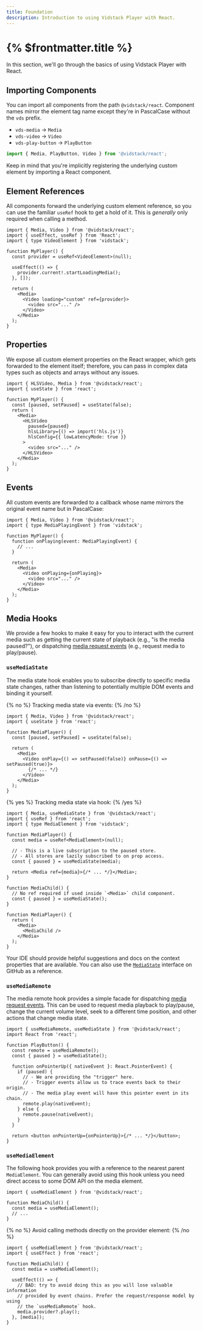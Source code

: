 ```yaml
---
title: Foundation
description: Introduction to using Vidstack Player with React.
---
```


# {% $frontmatter.title %}

In this section, we'll go through the basics of using Vidstack Player with React.

## Importing Components

You can import all components from the path `@vidstack/react`. Component names mirror
the element tag name except they're in PascalCase without the `vds` prefix.

- `vds-media` -> `Media`
- `vds-video` -> `Video`
- `vds-play-button` -> `PlayButton`

```js
import { Media, PlayButton, Video } from '@vidstack/react';
```

Keep in mind that you're implicitly registering the underlying custom element by importing a
React component.

## Element References

All components forward the underlying custom element reference, so you can use the familiar
`useRef` hook to get a hold of it. This is _generally_ only required when calling a method.

```tsx
import { Media, Video } from '@vidstack/react';
import { useEffect, useRef } from 'React';
import { type VideoElement } from 'vidstack';

function MyPlayer() {
  const provider = useRef<VideoElement>(null);

  useEffect(() => {
    provider.current!.startLoadingMedia();
  }, []);

  return (
    <Media>
      <Video loading="custom" ref={provider}>
        <video src="..." />
      </Video>
    </Media>
  );
}
```

## Properties

We expose all custom element properties on the React wrapper, which gets forwarded to the
element itself; therefore, you can pass in complex data types such as objects and arrays without
any issues.

```tsx
import { HLSVideo, Media } from '@vidstack/react';
import { useState } from 'react';

function MyPlayer() {
  const [paused, setPaused] = useState(false);
  return (
    <Media>
      <HLSVideo
        paused={paused}
        hlsLibrary={() => import('hls.js')}
        hlsConfig={{ lowLatencyMode: true }}
      >
        <video src="..." />
      </HLSVideo>
    </Media>
  );
}
```

## Events

All custom events are forwarded to a callback whose name mirrors the original event name but in
PascalCase:

```tsx
import { Media, Video } from '@vidstack/react';
import { type MediaPlayingEvent } from 'vidstack';

function MyPlayer() {
  function onPlaying(event: MediaPlayingEvent) {
    // ...
  }

  return (
    <Media>
      <Video onPlaying={onPlaying}>
        <video src="..." />
      </Video>
    </Media>
  );
}
```

## Media Hooks

We provide a few hooks to make it easy for you to interact with the current media such as
getting the current state of playback (e.g., "is the media paused?"), or dispatching
[media request events](/docs/player/getting-started/events/#request-events) (e.g., request media to
play/pause).

### `useMediaState`

The media state hook enables you to subscribe directly to specific media state changes, rather
than listening to potentially multiple DOM events and binding it yourself.

{% no %}
Tracking media state via events:
{% /no %}

```tsx
import { Media, Video } from '@vidstack/react';
import { useState } from 'react';

function MediaPlayer() {
  const [paused, setPaused] = useState(false);

  return (
    <Media>
      <Video onPlay={() => setPaused(false)} onPause={() => setPaused(true)}>
        {/* ... */}
      </Video>
    </Media>
  );
}
```

{% yes %}
Tracking media state via hook:
{% /yes %}

```tsx
import { Media, useMediaState } from '@vidstack/react';
import { useRef } from 'react';
import { type MediaElement } from 'vidstack';

function MediaPlayer() {
  const media = useRef<MediaElement>(null);

  // - This is a live subscription to the paused store.
  // - All stores are lazily subscribed to on prop access.
  const { paused } = useMediaState(media);

  return <Media ref={media}>{/* ... */}</Media>;
}
```

```tsx
function MediaChild() {
  // No ref required if used inside `<Media>` child component.
  const { paused } = useMediaState();
}

function MediaPlayer() {
  return (
    <Media>
      <MediaChild />
    </Media>
  );
}
```

Your IDE should provide helpful suggestions and docs on the context properties that are available. You
can also use the [`MediaState`](https://github.com/vidstack/vidstack/blob/main/packages/vidstack/src/player/media/state.ts)
interface on GitHub as a reference.

### `useMediaRemote`

The media remote hook provides a simple facade for dispatching
[media request events](/docs/player/getting-started/events/#request-events). This can be used to
request media playback to play/pause, change the current volume level, seek to a different time
position, and other actions that change media state.

```tsx
import { useMediaRemote, useMediaState } from '@vidstack/react';
import React from 'react';

function PlayButton() {
  const remote = useMediaRemote();
  const { paused } = useMediaState();

  function onPointerUp({ nativeEvent }: React.PointerEvent) {
    if (paused) {
      // - We are providing the "trigger" here.
      // - Trigger events allow us to trace events back to their origin.
      // - The media play event will have this pointer event in its chain.
      remote.play(nativeEvent);
    } else {
      remote.pause(nativeEvent);
    }
  }

  return <button onPointerUp={onPointerUp}>{/* ... */}</button>;
}
```

### `useMediaElement`

The following hook provides you with a reference to the nearest parent `MediaElement`. You can
generally avoid using this hook unless you need direct access to some DOM API on the media element.

```tsx
import { useMediaElement } from '@vidstack/react';

function MediaChild() {
  const media = useMediaElement();
  // ...
}
```

{% no %}
Avoid calling methods directly on the provider element:
{% /no %}

```tsx
import { useMediaElement } from '@vidstack/react';
import { useEffect } from 'react';

function MediaChild() {
  const media = useMediaElement();

  useEffect(() => {
    // BAD: try to avoid doing this as you will lose valuable information
    // provided by event chains. Prefer the request/response model by using
    // the `useMediaRemote` hook.
    media.provider?.play();
  }, [media]);
}
```
